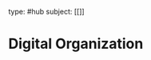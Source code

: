 type: #hub
subject: [[]]
<!-- Subject should be a hub note -->
# Digital Organization
<!--
	This can be empty
	This can be an index
	This can be it's own note
-->